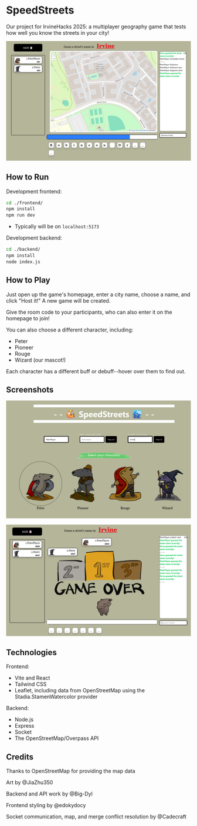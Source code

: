 # SpeedStreets

Our project for IrvineHacks 2025: a multiplayer geography game that tests how well you know the streets in your city!

![Gameplay of SpeedStreets](screenshot/Screenshot_Game.png)

## How to Run

Development frontend:
```sh
cd ./frontend/
npm install
npm run dev
```
- Typically will be on `localhost:5173`

Development backend:
```sh
cd ./backend/
npm install
node index.js
```

## How to Play

Just open up the game's homepage, enter a city name, choose a name, and click "Host it!" A new game will be created.

Give the room code to your participants, who can also enter it on the homepage to join!

You can also choose a different character, including:
- Peter
- Pioneer
- Rouge
- Wizard (our mascot!)

Each character has a different buff or debuff--hover over them to find out.

## Screenshots

![The homepage, with character selection](screenshot/Screenshot_Home.png)

![The podium at the end of the game](screenshot/Screenshot_GameOver.png)

## Technologies

Frontend:
- Vite and React
- Tailwind CSS
- Leaflet, including data from OpenStreetMap using the Stadia.StamenWatercolor provider

Backend:
- Node.js
- Express
- Socket
- The OpenStreetMap/Overpass API

## Credits

Thanks to OpenStreetMap for providing the map data

Art by @JiaZhu350

Backend and API work by @Big-Dyl

Frontend styling by @edokydocy

Socket communication, map, and merge conflict resolution by @Cadecraft
